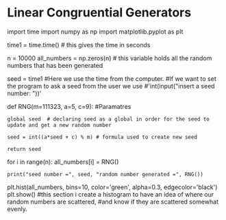 # Linear Congruential Generators

import time
import numpy as np
import matplotlib.pyplot as plt

time1 = time.time() # this gives the time in seconds

n = 10000
all_numbers = np.zeros(n) # this variable holds all the random numbers that has been generated 

seed = time1 #Here we use the time from the computer. 
             #If we want to set the program to ask a seed from the user we use 
             #'int(input("insert a seed number: "))'

def RNG(m=111323, a=5, c=9): #Paramatres 
    
    global seed  # declaring seed as a global in order for the seed to update and get a new random number
    
    seed = int((a*seed + c) % m) # formula used to create new seed
    
    return seed

for i in range(n): 
        all_numbers[i] = RNG()
    
    print("seed number =", seed, "random number generated =", RNG())

plt.hist(all_numbers, bins=10, color='green', alpha=0.3, edgecolor='black')
plt.show() #this section i create a histogram to have an idea of where our random numbers are scattered, 
           #and know if they are scattered somewhat evenly.      

        
